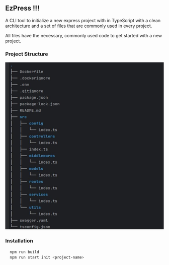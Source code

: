 ## EzPress !!!

A CLI tool to initialize a new express project with in TypeScript with a clean architecture and a set of files that are commonly used in every project.

All files have the necessary, commonly used code to get started with a new project.
### Project Structure
![Project Structure](./images/tree.jpeg)

### Installation
```bash
  npm run build
  npm run start init <project-name>
```
